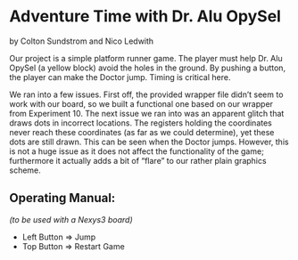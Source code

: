 
Adventure Time with Dr. Alu OpySel
=============================================
by 
Colton Sundstrom 
and 
Nico Ledwith

Our project is a simple platform runner game. The player must help Dr. Alu OpySel (a yellow block) avoid the holes in the ground. By pushing a button, the player can make the Doctor jump. Timing is critical here.

We ran into a few issues. First off, the provided wrapper file didn’t seem to work with our board, so we built a functional one based on our wrapper from Experiment 10. The next issue we ran into was an apparent glitch that draws dots in incorrect locations. The registers holding the coordinates never reach these coordinates (as far as we could determine), yet these dots are still drawn. This can be seen when the Doctor jumps. However, this is not a huge issue as it does not affect the functionality of the game; furthermore it actually adds a bit of “flare” to our rather plain graphics scheme.

## Operating Manual:
*(to be used with a Nexys3 board)*

- Left Button 	=> 	Jump
- Top Button  	=>	Restart Game
